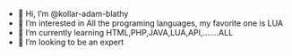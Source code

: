 - 👋 Hi, I’m @kollar-adam-blathy
- 👀 I’m interested in All the programing languages, my favorite one is LUA
- 🌱 I’m currently learning HTML,PHP,JAVA,LUA,API,.......ALL
- 💞️ I’m looking to be an expert
